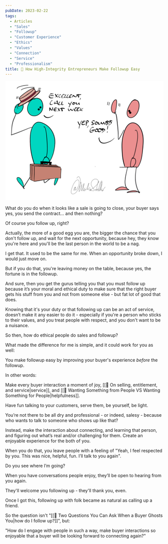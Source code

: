 ```yaml
---
pubDate: 2023-02-22
tags:
  - Articles
  - "Sales"
  - "Followup"
  - "Customer Experience"
  - "Ethics"
  - "Values"
  - "Connection"
  - "Service"
  - "Professionalism"
title: 📄 How High-Integrity Entrepreneurs Make Followup Easy
---
```


![](Media/SalesFlowCoach.app_How-ethical-entrepreneurs-take-the-sting-out-of-followup_MartinStellar.png)

What do you do when it looks like a sale is going to close, your buyer says yes, you send the contract... and then nothing?

Of course you follow up, right?

Actually, the more of a good egg you are, the bigger the chance that you don't follow up, and wait for the next opportunity, because hey, they know you're here and you'll be the last person in the world to be a nag.

I get that. It used to be the same for me. When an opportunity broke down, I would just move on.

But if you do that, you're leaving money on the table, because yes, the fortune is in the followup.

And sure, then you get the gurus telling you that you must follow up because it’s your moral and ethical duty to make sure that the right buyer gets his stuff from you and not from someone else - but fat lot of good that does.

Knowing that it's your duty or that following up can be an act of service, doesn’t make it any easier to do it - especially if you're a person who sticks to their values, and you treat people with respect, and you don't want to be a nuisance.

So then, how do ethical people do sales and followup?

What made the difference for me is simple, and it could work for you as well:

You make followup easy by improving your buyer's experience *before* the followup.

In other words:

Make every buyer interaction a moment of joy, [[📄 On selling, entitlement, and service|service]], and [[📄 Wanting Something from People VS Wanting Something for People|helpfulness]].

Have fun talking to your customers, serve them, be yourself, be light.

You’re not there to be all dry and professional - or indeed, salesy - because who wants to talk to someone who shows up like that?

Instead, make the interaction about connecting, and learning that person, and figuring out what’s real and/or challenging for them. Create an enjoyable experience for the both of you.

When you do that, you leave people with a feeling of "Yeah, I feel respected by you. This was nice, helpful, fun. I’ll talk to you again".

Do you see where I’m going?

When you have conversations people enjoy, they’ll be open to hearing from you again.

They'll welcome you following up - they'll thank you, even.

Once I got this, following up with folk became as natural as calling up a friend.

So the question isn't "[[📄 Two Questions You Can Ask When a Buyer Ghosts You|how do I follow up?]]", but:

"How do I engage with people in such a way, make buyer interactions so enjoyable that a buyer will be looking forward to connecting again?"
